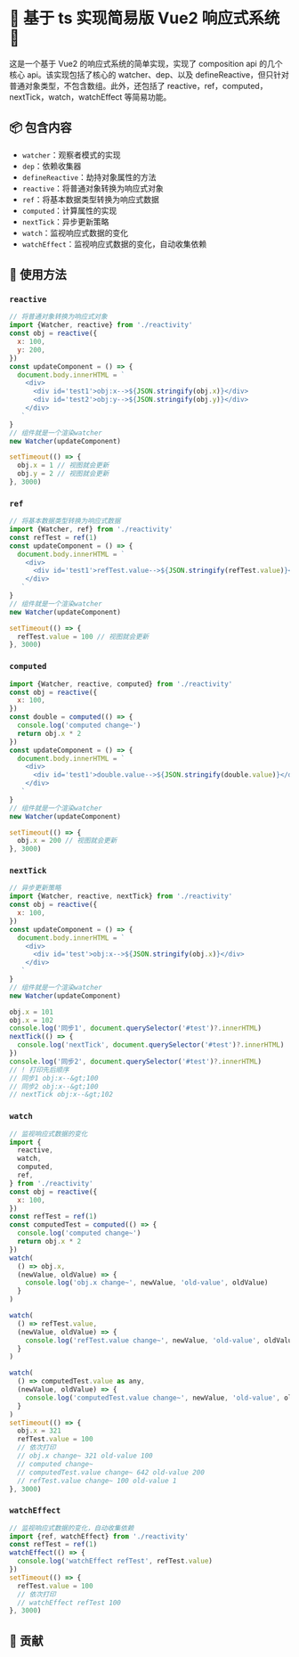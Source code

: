 # 🚀 基于 ts 实现简易版 Vue2 响应式系统 🚀

这是一个基于 Vue2 的响应式系统的简单实现，实现了 composition api 的几个核心 api。该实现包括了核心的 watcher、dep、以及 defineReactive，但只针对普通对象类型，不包含数组。此外，还包括了 reactive，ref，computed，nextTick，watch，watchEffect 等简易功能。

## 📦 包含内容

- `watcher`：观察者模式的实现
- `dep`：依赖收集器
- `defineReactive`：劫持对象属性的方法
- `reactive`：将普通对象转换为响应式对象
- `ref`：将基本数据类型转换为响应式数据
- `computed`：计算属性的实现
- `nextTick`：异步更新策略
- `watch`：监视响应式数据的变化
- `watchEffect`：监视响应式数据的变化，自动收集依赖

## 📝 使用方法

### `reactive`

```javascript
// 将普通对象转换为响应式对象
import {Watcher, reactive} from './reactivity'
const obj = reactive({
  x: 100,
  y: 200,
})
const updateComponent = () => {
  document.body.innerHTML = `
    <div>
      <div id='test1'>obj:x-->${JSON.stringify(obj.x)}</div>
      <div id='test2'>obj:y-->${JSON.stringify(obj.y)}</div>
    </div>
   `
}
// 组件就是一个渲染watcher
new Watcher(updateComponent)

setTimeout(() => {
  obj.x = 1 // 视图就会更新
  obj.y = 2 // 视图就会更新
}, 3000)
```

### `ref`

```javascript
// 将基本数据类型转换为响应式数据
import {Watcher, ref} from './reactivity'
const refTest = ref(1)
const updateComponent = () => {
  document.body.innerHTML = `
    <div>
      <div id='test1'>refTest.value-->${JSON.stringify(refTest.value)}</div>
    </div>
   `
}
// 组件就是一个渲染watcher
new Watcher(updateComponent)

setTimeout(() => {
  refTest.value = 100 // 视图就会更新
}, 3000)
```

### `computed`

```javascript
import {Watcher, reactive, computed} from './reactivity'
const obj = reactive({
  x: 100,
})
const double = computed(() => {
  console.log('computed change~')
  return obj.x * 2
})
const updateComponent = () => {
  document.body.innerHTML = `
    <div>
      <div id='test1'>double.value-->${JSON.stringify(double.value)}</div>
    </div>
   `
}
// 组件就是一个渲染watcher
new Watcher(updateComponent)

setTimeout(() => {
  obj.x = 200 // 视图就会更新
}, 3000)
```

### `nextTick`

```javascript
// 异步更新策略
import {Watcher, reactive, nextTick} from './reactivity'
const obj = reactive({
  x: 100,
})
const updateComponent = () => {
  document.body.innerHTML = `
    <div>
      <div id='test'>obj:x-->${JSON.stringify(obj.x)}</div>
    </div>
   `
}
// 组件就是一个渲染watcher
new Watcher(updateComponent)

obj.x = 101
obj.x = 102
console.log('同步1', document.querySelector('#test')?.innerHTML)
nextTick(() => {
  console.log('nextTick', document.querySelector('#test')?.innerHTML)
})
console.log('同步2', document.querySelector('#test')?.innerHTML)
// ! 打印先后顺序
// 同步1 obj:x--&gt;100
// 同步2 obj:x--&gt;100
// nextTick obj:x--&gt;102
```

### `watch`

```javascript
// 监视响应式数据的变化
import {
  reactive,
  watch,
  computed,
  ref,
} from './reactivity'
const obj = reactive({
  x: 100,
})
const refTest = ref(1)
const computedTest = computed(() => {
  console.log('computed change~')
  return obj.x * 2
})
watch(
  () => obj.x,
  (newValue, oldValue) => {
    console.log('obj.x change~', newValue, 'old-value', oldValue)
  }
)

watch(
  () => refTest.value,
  (newValue, oldValue) => {
    console.log('refTest.value change~', newValue, 'old-value', oldValue)
  }
)

watch(
  () => computedTest.value as any,
  (newValue, oldValue) => {
    console.log('computedTest.value change~', newValue, 'old-value', oldValue)
  }
)
setTimeout(() => {
  obj.x = 321
  refTest.value = 100
  // 依次打印
  // obj.x change~ 321 old-value 100
  // computed change~
  // computedTest.value change~ 642 old-value 200
  // refTest.value change~ 100 old-value 1
}, 3000)

```

### `watchEffect`

```javascript
// 监视响应式数据的变化，自动收集依赖
import {ref, watchEffect} from './reactivity'
const refTest = ref(1)
watchEffect(() => {
  console.log('watchEffect refTest', refTest.value)
})
setTimeout(() => {
  refTest.value = 100
  // 依次打印
  // watchEffect refTest 100
}, 3000)
```

## 🤝 贡献
